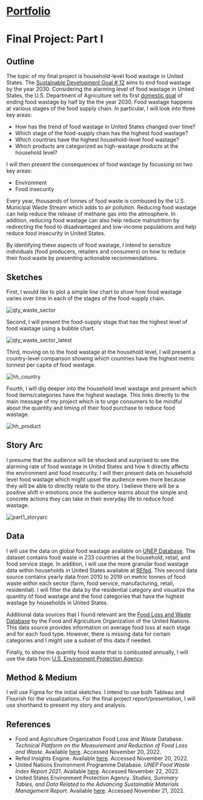# [Portfolio](https://mahrukh-k.github.io/Portfolio/)

# Final Project: Part I

## Outline
The topic of my final project is household-level food wastage in United States. The [Sustainable Development Goal # 12](https://www.un.org/sustainabledevelopment/sustainable-consumption-production/) aims to end food wastage by the year 2030. Considering the alarming level of food wastage in United States, the U.S. Department of Agriculture set its first [domestic goal](https://www.epa.gov/sustainable-management-food/united-states-2030-food-loss-and-waste-reduction-goal#:~:text=The%20goal%20seeks%20to%20cut,money%20for%20families%20and%20businesses.) of ending food wastage by half by the the year 2030. Food wastage happens at various stages of the food supply chain. In particular, I will look into three key areas:

* How has the trend of food wastage in United States changed over time?
* Which stage of the food-supply chain has the highest food wastage?
* Which countries have the highest household-level food wastage?
* Which products are categorized as high-wastage products at the household level?

I will then present the consequences of food wastage by focussing on two key areas:

* Environment
* Food insecurity

Every year, thousands of tonnes of food waste is combused by the U.S. Municipal Waste Stream which adds to air pollution. Reducing food wastage can help reduce the release of methane gas into the atmosphere. In addition, reducing food wastage can also help reduce malnutrition by redirecting the food to disadvantaged and low-income populations and help reduce food insecurity in United States.

By identifying these aspects of food wastage, I intend to sensitize individuals (food producers, retailers and consumers) on how to reduce their food waste by presenting actionable recommendations.

## Sketches

First, I would like to plot a simple line chart to show how food wastage varies over time in each of the stages of the food-supply chain.

![qty_waste_sector](https://user-images.githubusercontent.com/116593921/203442769-760833e2-31c6-4424-a6d5-cac1a2b81f75.PNG)


Second, I will present the food-supply stage that has the highest level of food wastage using a bubble chart.

![qty_waste_sector_latest](https://user-images.githubusercontent.com/116593921/203442787-d17bd2a6-615a-4c64-97c2-adcc32e90a59.PNG)


Third, moving on to the food wastage at the household level, I will present a country-level comparison showing which countries have the highest metric tonnest per capita of food wastage. 

![hh_country](https://user-images.githubusercontent.com/116593921/203442797-2787e261-93c8-4d45-b334-e1f6b019a4d6.PNG)


Fourth, I will dig deeper into the household level wastage and present which food items/categories have the highest wastage. This links directly to the main message of my project which is to urge consumers to be mindful about the quantity and timing of their food purchase to reduce food wastage.

![hh_product](https://user-images.githubusercontent.com/116593921/203442803-0046485f-087e-48a7-ad8d-61899e06aa88.PNG)


## Story Arc
I presume that the audience will be shocked and surprised to see the alarming rate of food wastage in United States and how it directly affects the environment and food insecurity. I will then present data on household level food wastage which might upset the audience even more because they will be able to directly relate to the story. I believe there will be a positive shift in emotions once the audience learns about the simple and concrete actions they can take in their everyday life to reduce food wastage.

![part1_storyarc](https://user-images.githubusercontent.com/116593921/203442821-4b3c9bf2-c95e-4d5b-b90b-89cfc2152911.PNG)


## Data
I will use the data on global food wastage available on [UNEP Database](https://www.unep.org/resources/report/unep-food-waste-index-report-2021). The dataset contains food waste in 233 countries at the household, retail, and food service stage. In addition, I will use the more granular food wastage data within households in United States available at [REfed](https://insights-engine.refed.org/food-waste-monitor?view=overview&year=2019). This second data source contains yearly data from 2010 to 2019 on metric tonnes of food waste within each sector (farm, food service, manufacturing, retail, residential). I will filter the data by the residential category and visualize the quantity of food wastage and the food categories that have the highest wastage by households in United States.

Additional data sources that I found relevant are the [Food Loss and Waste Database](https://www.fao.org/platform-food-loss-waste/flw-data/en/) by the Food and Agriculture Organization of the United Nations. This data source provides information on average food loss at each stage and for each food type. However, there is missing data for certain categories and I might use a subset of this data if needed. 

Finally, to show the quantity food waste that is combusted annually, I will use the data from [U.S. Environment Protection Agency](https://www.epa.gov/facts-and-figures-about-materials-waste-and-recycling/studies-summary-tables-and-data-related).
 
## Method & Medium
I will use Figma for the initial sketches. I intend to use both Tableau and Flourish for the visualizations. For the final project report/presentation, I will use shorthand to present my story and analysis. 

## References
* Food and Agriculture Organization Food Loss and Waste Database. _Technical Platform on the Measurement and Reduction of Food Loss and Waste_. Available [here](https://www.fao.org/platform-food-loss-waste/flw-data/en/). Accessed November 20, 2022.
* Refed Insights Engine. Available [here](https://insights-engine.refed.org/food-waste-monitor?view=overview&year=2019). Accessed November 20, 2022.
* United Nations Environment Programme Database. _UNEP Food Waste Index Report 2021_. Available [here](https://www.unep.org/resources/report/unep-food-waste-index-report-2021). Accessed November 22, 2022.
* United States Environment Protection Agency. _Studies, Summary Tables, and Data Related to the Advancing Sustainable Materials Management Report_. Available [here](https://www.epa.gov/facts-and-figures-about-materials-waste-and-recycling/studies-summary-tables-and-data-related). Accessed November 21, 2022.
